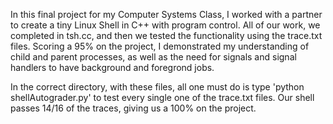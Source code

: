 In this final project for my Computer Systems Class, I worked with a partner to create a tiny Linux Shell in C++ with program control. All of our work, we completed in tsh.cc, and then we tested the functionality using the trace.txt files. Scoring a 95% on the project, I demonstrated my understanding of child and parent processes, as well as the need for signals and signal handlers to have background and foregrond jobs.

In the correct directory, with these files, all one must do is type 'python shellAutograder.py' to test every single one of the trace.txt files. Our shell passes 14/16 of the traces, giving us a 100% on the project.
